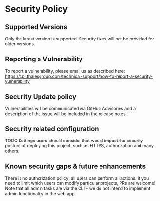 # Security Policy

## Supported Versions

Only the latest version is supported. Security fixes will not be provided for
older versions.

## Reporting a Vulnerability

To report a vulnerability, please email us as described here:
https://cpl.thalesgroup.com/technical-support/how-to-report-a-security-vulnerability

## Security Update policy

Vulnerabilities will be communicated via GitHub Advisories and a description of
the issue will be included in the release notes.

## Security related configuration

TODO Settings users should consider that would impact the security posture of
deploying this project, such as HTTPS, authorization and many others.

## Known security gaps & future enhancements

There is no authorization policy: all users can perform all actions. If you need
to limit which users can modify particular projects, PRs are welcome! Note that
all admin tasks are via the CLI - we do not intend to implement admin
functionality in the web app.
